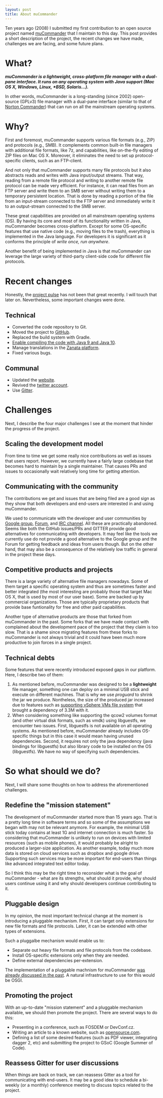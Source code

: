 ```yaml
---
layout: post
title: About muCommander
---
```


Ten years ago (2008) I submitted my first contribution to an open source project named [muCommander](http://ahadas.github.io/about/#mucommander) that I maintain to this day. This post provides a short description of the project, the recent changes we have made, challenges we are facing, and some future plans.

# What?
_**muCommander is a lightweight, cross-platform file manager with a dual-pane interface. It runs on any operating system with Java support (Mac OS X, Windows, Linux, *BSD, Solaris...).**_  

In other words, muCommander is a long-standing (since 2002) open-source (GPLv3) file manager with a dual-pane interface (similar to that of [Norton Commander](https://en.wikipedia.org/wiki/Norton_Commander)) that can run on all the mainstream operating systems.

# Why?
First and foremost, muCommander supports various file formats (e.g., ZIP) and protocols (e.g., SMB). It complements common built-in file managers with additional file formats, like 7z, and capabilities, like on-the-fly editing of ZIP files on Mac OS X. Moreover, it eliminates the need to set up protocol-specific clients, such as an FTP-client.

And not only that muCommander supports many file protocols but it also abstracts reads and writes with Java input/output streams. That way, reading from a remote file protocol and writing to another remote file protocol can be made very efficient. For instance, it can read files from an FTP server and write them to an SMB server without writing them to a temporary persistent location. That is done by reading a portion of the file from an input-stream connected to the FTP server and immediately write it to an output-stream connected to the SMB server.  

These great capabilities are provided on all mainstream operating systems (OS). By having its core and most of its functionality written in Java, muCommander becomes cross-platform. Except for some OS-specific features that use native code (e.g., moving files to the trash), everything is implemented in the Java language. For developers it is significant as it conforms the principle of _write once, run anywhere_.  

Another benefit of being implemented in Java is that muCommander can leverage the large variety of third-party client-side code for different file protocols.  

# Recent changes
Honestly, the [project pulse](https://github.com/mucommander/mucommander/pulse) has not been that great recently. I will touch that later on. Nevertheless, some important changes were done.

## Technical
* Converted the code repository to Git.
* Moved the project to [GitHub](https://github.com/mucommander).
* Replaced the build system with Gradle.
* [Enable compiling the code with Java 9 and Java 10](https://github.com/mucommander/mucommander/pull/158). 
* Manage translations in the [Zanata platform](https://translate.zanata.org/project/view/mucommander).
* Fixed various bugs.

## Communal
* Updated the [website](http://www.mucommander.com).
* Revived the [twitter account](https://twitter.com/mucommander).
* Use [Gitter](https://gitter.im/mucommander/Lobby).

# Challenges
Next, I describe the four major challenges I see at the moment that hinder the progress of the project.  

## Scaling the development model
From time to time we get some really nice contributions as well as issues that users report. However, we currently have a fairly large codebase that becomes hard to maintain by a single maintainer. That causes PRs and issues to occasionally wait relatively long time for getting attention.

## Communicating with the community
The contributions we get and issues that are being filed are a good sign as they show that both developers and end-users are interested in and using muCommander.  

We used to communicate with the developer and user communities by [Google group](https://groups.google.com/d/forum/mucommander-dev), [Forum](http://mu-j.com/mucommander/forums/), and [IRC channel](irc://irc.freenode.net/mucommander). All these are practically abandoned. Seems like both the GitHub issues/PRs and GITTER provide good alternatives for communicating with developers. It may feel like the tools we currently use do not provide a good alternative to the Google group and the Forum for getting feedback and ideas from users though. But on the other hand, that may also be a consequence of the relatively low traffic in general in the project these days.

## Competitive products and projects
There is a large variety of alternative file managers nowadays. Some of them target a specific operating system and thus are sometimes faster and better integrated (the most interesting are probably those that target Mac OS X, that is used by most of our user base). Some are backed up by commercial organizations. Those are typically proprietary products that provide base funtionality for free  and other paid capabilities.  

Another type of alternative products are those that forked from muCommander in the past. Some forks that we have made contact with complained about the development pace of the project that they claim is too slow. That is a shame since migrating features from these forks to muCommander is not always trivial and it could have been much more productive to join forces in a single project.

## Technical debts
Some features that were recently introduced exposed gaps in our platform. Here, I describe two of them:

1. As mentioned before, muCommander was designed to be a **lightweight** file manager, something one can deploy on a minimal USB stick and execute on different machines. That is why we use *proguard* to shrink the jar we produce. Nontheless, the size of the produced jar increased due to features such as [supporting vSphere VMs file system](https://yuval.kohavi.info/vsphere/) that brought a dependency of 3.3M with it.
2. When considering something like supporting the qcow2 volumes format (and other virtual disk formats, such as vmdk) using libguestfs, we encounter two issues. First, libguestfs is not available on all operating systems. As mentioned before, muCommander already includes OS-specific things but in this case it would mean having unused dependencies. Second, it requires not only the java dependency (java bindings for libguestfs) but also library code to be installed on the OS (libguestfs). We have no way of specifying such dependencies.


# So what should we do?
Next, I will share some thoughts on how to address the aforementioned challenges.

## Redefine the "mission statement"
The development of muCommander started more than 15 years ago. That is a pretty long time in software terms and so some of the assumptions we began with may not be relevant anymore. For example, the minimal USB stick today contains at least 1G and internet connection is much faster. So considering that muCommander is unlikely to run on devices with limited resources (such as mobile phones), it would probably be alright to produced a larger-size application. As another example, today much more data is stored on cloud services such as dropbox and google drive. Supporting such services may be more important for end-users than things like advanced integrated text editor today.  

So I think this may be the right time to reconsider what is the goal of muCommander - what are its strengths, what should it provide, why should users continue using it and why should developers continue contributing to it.

## Pluggable design
In my opinion, the most important technical change at the moment is introducing a pluggable mechanism. First, it can target only extensions for new file formats and file protocols. Later, it can be extended with other types of extensions.  

Such a pluggalbe mechanism would enable us to:

* Separate out heavy file formats and file protocols from the codebase.
* Install OS-specific extensions only when they are needed.
* Define external dependencies per-extension.

The implementation of a pluggable machnism for muCommander [was already discussed in the past](https://groups.google.com/d/msg/mucommander-dev/-IfxXALXo4U/CJKrhA6A1aYJ). A natural infrastructure to use for this would be OSGI.

## Promoting the project
With an up-to-date "mission statement" and a pluggable mechanism available, we should then promote the project. There are several ways to do this:

* Presenting in a conference, such as FOSDEM or DevConf.cz. 
* Writing an article to a known website, such as [opensource.com](https://opensource.com).
* Defining a list of some desired features (such as PDF viewer, integrating dagger 2, etc) and submitting the project to GSoC (Google Summer of Code).

## Reassess Gitter for user discussions
When things are back on track, we can reassess Gitter as a tool for communicating with end-users. It may be a good idea to schedule a bi-weekly (or a monthly) conference meeting to discuss topics related to the project.